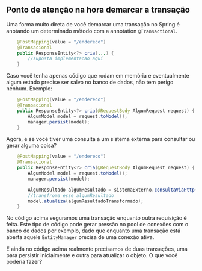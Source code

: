 ## Ponto de atenção na hora demarcar a transação 

Uma forma muito direta de você demarcar uma transação no Spring é anotando um determinado método com a annotation ```@Transactional```. 

```java
    @PostMapping(value = "/endereco")
    @Transacional
	public ResponseEntity<?> cria(...) {
        //suposta implementacao aqui
	}
```

Caso você tenha apenas código que rodam em memória e eventualmente algum estado precise ser salvo no banco de dados, não tem perigo nenhum. Exemplo:

```java
    @PostMapping(value = "/endereco")
    @Transacional
	public ResponseEntity<?> cria(@RequestBody AlgumRequest request) {
        AlgumModel model = request.toModel();
        manager.persist(model);
	}
```

Agora, e se você tiver uma consulta a um sistema externa para consultar ou gerar alguma coisa?

```java
    @PostMapping(value = "/endereco")
    @Transacional
	public ResponseEntity<?> cria(@RequestBody AlgumRequest request) {
        AlgumModel model = request.toModel();
        manager.persist(model);

        AlgumResultado algumResultado = sistemaExterno.consultaViaHttp(model.getInformacao());
        //transfroma esse algumResultado
        model.atualiza(algumResultadoTransformado);
	}
```

No código acima seguramos uma transação enquanto outra requisição é feita. Este tipo de código pode gerar pressão no pool de conexões com o banco de dados por exemplo, dado que enquanto uma transação está aberta aquele ```EntityManager``` precisa de uma conexão ativa. 

E ainda no código acima realmente precisamos de duas transações, uma para persistir inicialmente e outra para atualizar o objeto. O que você poderia fazer?

